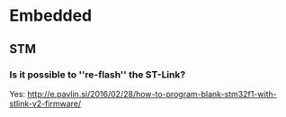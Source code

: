# Embedded

## STM

### Is it possible to ''re-flash'' the ST-Link?

Yes: http://e.pavlin.si/2016/02/28/how-to-program-blank-stm32f1-with-stlink-v2-firmware/
